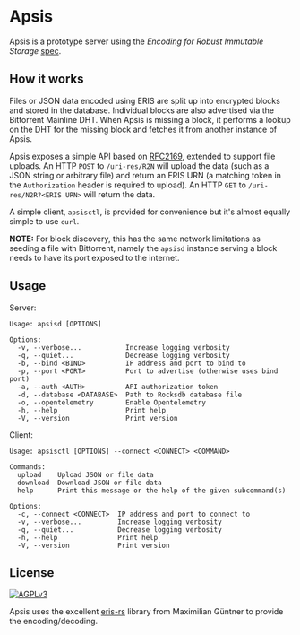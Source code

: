 # Apsis
Apsis is a prototype server using the _Encoding for Robust Immutable Storage_ [spec](https://eris.codeberg.page/spec/).
## How it works
Files or JSON data encoded using ERIS are split up into encrypted blocks and stored in the database. Individual blocks are also advertised via the Bittorrent Mainline DHT. When Apsis is missing a block, it performs a lookup on the DHT for the missing block and fetches it from another instance of Apsis.

Apsis exposes a simple API based on [RFC2169](https://datatracker.ietf.org/doc/html/rfc2169), extended to support file uploads. An HTTP `POST` to `/uri-res/R2N` will upload the data (such as a JSON string or arbitrary file) and return an ERIS URN (a matching token in the `Authorization` header is required to upload). An HTTP `GET` to `/uri-res/N2R?<ERIS URN>` will return the data.

A simple client, `apsisctl`, is provided for convenience but it's almost equally simple to use `curl`.

**NOTE:** For block discovery, this has the same network limitations as seeding a file with Bittorrent, namely the `apsisd` instance serving a block needs to have its port exposed to the internet.
## Usage

Server:
```
Usage: apsisd [OPTIONS]

Options:
  -v, --verbose...           Increase logging verbosity
  -q, --quiet...             Decrease logging verbosity
  -b, --bind <BIND>          IP address and port to bind to
  -p, --port <PORT>          Port to advertise (otherwise uses bind port)
  -a, --auth <AUTH>          API authorization token
  -d, --database <DATABASE>  Path to Rocksdb database file
  -o, --opentelemetry        Enable Opentelemetry
  -h, --help                 Print help
  -V, --version              Print version
```

Client:
```
Usage: apsisctl [OPTIONS] --connect <CONNECT> <COMMAND>

Commands:
  upload    Upload JSON or file data
  download  Download JSON or file data
  help      Print this message or the help of the given subcommand(s)

Options:
  -c, --connect <CONNECT>  IP address and port to connect to
  -v, --verbose...         Increase logging verbosity
  -q, --quiet...           Decrease logging verbosity
  -h, --help               Print help
  -V, --version            Print version
```

## License

[<img src="https://www.gnu.org/graphics/agplv3-with-text-162x68.png" alt="AGPLv3" >](https://www.gnu.org/licenses/agpl-3.0.html)

Apsis uses the excellent [eris-rs](https://github.com/mguentner/eris-rs) library from Maximilian Güntner to provide the encoding/decoding.

